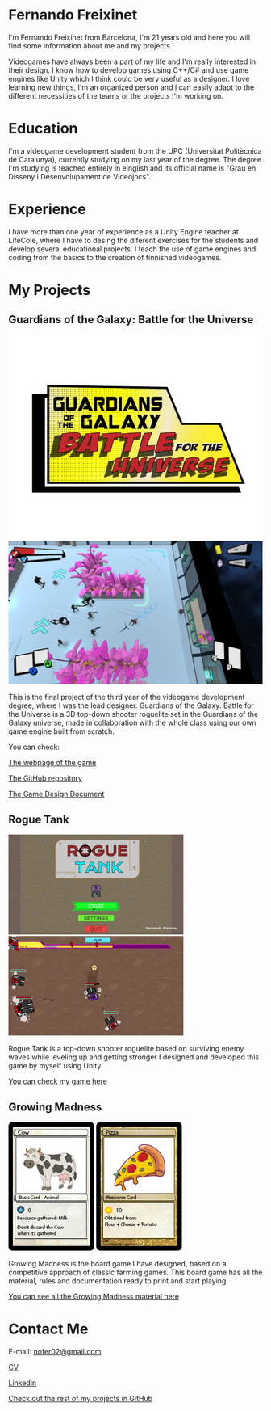 # Fernando Freixinet
I'm Fernando Freixinet from Barcelona, I'm 21 years old and here you will find some information about me and my projects.

Videogames have always been a part of my life and I'm really interested in their design.
I know how to develop games using C++/C# and use game engines like Unity which I think could be very useful as a designer.
I love learning new things, I'm an organized person and I can easily adapt to the different necessities of the teams or the projects I'm working on.

# Education
I'm a videogame development student from the UPC (Universitat Politècnica de Catalunya),
currently studying on my last year of the degree. 
The degree I'm studying is teached entirely in einglish and its official name is "Grau en Disseny i Desenvolupament de Videojocs".

# Experience
I have more than one year of experience as a Unity Engine teacher at LifeCole, where I have to desing the diferent exercises
for the students and develop several educational projects. I teach the use of game engines and coding from the basics to the creation of finnished videogames.

# My Projects
## Guardians of the Galaxy: Battle for the Universe

![Guardians of the Galaxy: Battle for the Universe Logo](docs/assets/gotg_title.png)
![Guardians of the Galaxy: Battle for the Universe Game](docs/assets/gotg.png)

This is the final project of the third year of the videogame development degree, where I was the lead designer. 
Guardians of the Galaxy: Battle for the Universe is a 3D top-down shooter roguelite set in the Guardians of the Galaxy universe,
made in collaboration with the whole class using our own game engine built from scratch.

You can check:

[The webpage of the game](https://pixelplaygroundgam.wixsite.com/pixelplayground/the-studio)

[The GitHub repository](https://github.com/rastabrandy02/Guardians_of_the_Galaxy_Battle_for_the_Universe)

[The Game Design Document](https://drive.google.com/file/d/1FHXnxEN5LNQL6NPZ3jDBR5BZy6xLFWRd/view?usp=sharing)

## Rogue Tank

![Rogue Tank Title Screen](docs/assets/rogue_tank_title.png)
![Rogue Tank Game](docs/assets/rogue_tank.png)

Rogue Tank is a top-down shooter roguelite based on surviving enemy waves while leveling up and getting stronger 
I designed and developed this game by myself using Unity.

[You can check my game here](https://rastabrandy02.itch.io/rogue-tank)

## Growing Madness

![Growing Madness Basic Card - Cow](docs/assets/growing_madness_cow.png)
![Growing Madness Resource Card - Pizza](docs/assets/growing_madness_pizza.png)

Growing Madness is the board game I have designed, based on a competitive approach of classic farming games.
This board game has all the material, rules and documentation ready to print and start playing.

[You can see all the Growing Madness material here](https://drive.google.com/drive/folders/1fc6CwOr-I5MDVTDa4zxrZPjk5qLMA_9M?usp=drive_link)

# Contact Me

E-mail: nofer02@gmail.com

[CV](https://drive.google.com/file/d/1AUYLbDF1QRkkeKZr3jgqcudwg48fmR_2/view?usp=sharing)

[Linkedin](https://www.linkedin.com/in/fernando-freixinet-677847279/)

[Check out the rest of my projects in GitHub](https://github.com/rastabrandy02)
